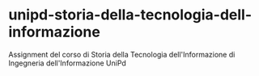 # unipd-storia-della-tecnologia-dell-informazione
Assignment del corso di Storia della Tecnologia dell'Informazione di Ingegneria dell'Informazione UniPd
